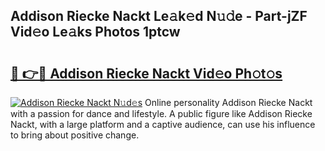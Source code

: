 ## Addison Riecke Nackt Le𝚊k𝚎d N𝚞𝚍e - Part-jZF Vid𝚎o Le𝚊ks Photos 1ptcw

# <h2><a href="http://fb4nuh.evod.top/?m=Addison+Riecke+Nackt">🔗 👉🔴 Addison Riecke Nackt Vid𝚎o Ph𝚘t𝚘s</a></h2>

[![Addison Riecke Nackt N𝚞d𝚎s](https://i.imgur.com/8V9OHl7.gif)](http://fb4nuh.evod.top/?m=Addison+Riecke+Nackt)
Online personality Addison Riecke Nackt with a passion for dance and lifestyle. A public figure like Addison Riecke Nackt, with a large platform and a captive audience, can use his influence to bring about positive change. 
